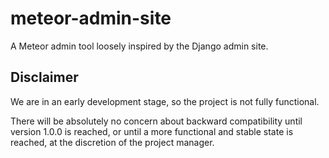 meteor-admin-site
=================

A Meteor admin tool loosely inspired by the Django admin site.


Disclaimer
----------

We are in an early development stage, so the project is not fully functional.

There will be absolutely no concern about backward compatibility until version 1.0.0 is reached,
or until a more functional and stable state is reached, at the discretion of the project manager.